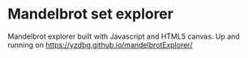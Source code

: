 # Mandelbrot set explorer
Mandelbrot explorer built with Javascript and HTML5 canvas.
Up and running on https://yzdbg.github.io/mandelbrotExplorer/

